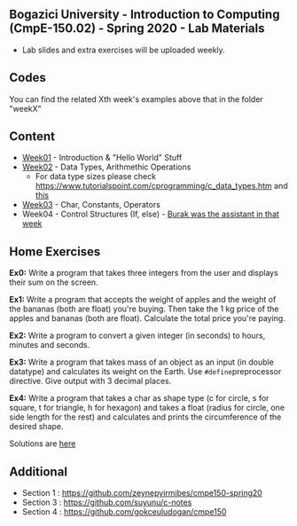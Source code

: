 ## Bogazici University - Introduction to Computing (CmpE-150.02) - Spring 2020 - Lab Materials

- Lab slides and extra exercises will be uploaded weekly.

## Codes
You can find the related Xth week's examples above that in the folder "weekX"

## Content

* [Week01](https://github.com/melsener/cmpe150/tree/master/week01) - Introduction & "Hello World" Stuff
* [Week02](https://github.com/melsener/cmpe150/tree/master/week02) - Data Types, Arithmethic Operations
	- For data type sizes please check https://www.tutorialspoint.com/cprogramming/c_data_types.htm and [this](https://github.com/melsener/cmpe150/tree/master/week02/w2_exercise4.c)
* [Week03](https://github.com/melsener/cmpe150/tree/master/week03) - Char, Constants, Operators
* Week04 - Control Structures (If, else) - [Burak was the assistant in that week](https://github.com/suyunu/c-notes/tree/master/Week_04)



## Home Exercises
**Ex0:** Write a program that takes three integers from the user and displays their sum on the screen.

**Ex1:**  Write a program that accepts the weight of apples and the weight of the bananas (both are float) you're buying. Then take the 1 kg price of the apples and bananas (both are float). Calculate the total price you're paying.

**Ex2:** Write a program to convert a given integer (in seconds) to hours, minutes and seconds.

**Ex3:** Write a program that takes mass of an object as an input (in double datatype) and calculates its weight on the Earth. Use `#define`preprocessor directive. Give output with 3 decimal places.

**Ex4:** Write a program that takes a char as shape type (c for circle, s for square, t for triangle, h for hexagon) and takes a float (radius for circle, one side length for the rest) and calculates and prints the circumference of the desired shape.

Solutions are [here](https://github.com/melsener/cmpe150/tree/master/exercise_solutions)

## Additional
* Section 1 : https://github.com/zeynepyirmibes/cmpe150-spring20 
* Section 3 : https://github.com/suyunu/c-notes
* Section 4 : https://github.com/gokceuludogan/cmpe150